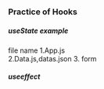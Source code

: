 ### Practice of Hooks 
##### useState  example
file name
 1.App.js  
 2.Data.js,datas.json
 3. form 


##### useeffect 

